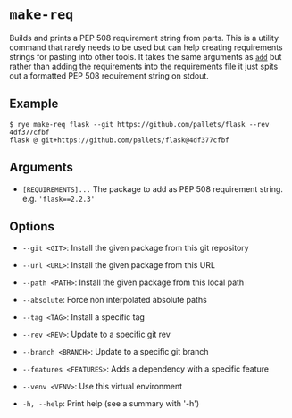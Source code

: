 # `make-req`

Builds and prints a PEP 508 requirement string from parts.  This is a utility command
that rarely needs to be used but can help creating requirements strings for pasting into
other tools.  It takes the same arguments as [`add`](add.md) but rather than adding the
requirements into the requirements file it just spits out a formatted PEP 508 requirement
string on stdout.

## Example

```
$ rye make-req flask --git https://github.com/pallets/flask --rev 4df377cfbf
flask @ git+https://github.com/pallets/flask@4df377cfbf
```

## Arguments

* `[REQUIREMENTS]...` The package to add as PEP 508 requirement string. e.g. `'flask==2.2.3'`

## Options

* `--git <GIT>`: Install the given package from this git repository

* `--url <URL>`: Install the given package from this URL

* `--path <PATH>`: Install the given package from this local path

* `--absolute`: Force non interpolated absolute paths

* `--tag <TAG>`: Install a specific tag

* `--rev <REV>`: Update to a specific git rev

* `--branch <BRANCH>`: Update to a specific git branch

* `--features <FEATURES>`: Adds a dependency with a specific feature

* `--venv <VENV>`: Use this virtual environment

* `-h, --help`: Print help (see a summary with '-h')